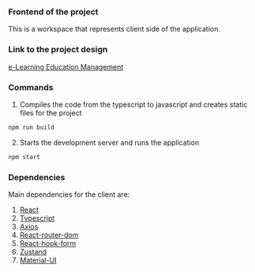 ### Frontend of the project

This is a workspace that represents client side of the application.

### Link to the project design

[e-Learning Education Management](<https://www.figma.com/file/noAcUUrKvZYpDaVqFhR3D2/e-Learning-Education-Management-SaaS-Dashboard---Omnicreativora-(Community)?type=design&node-id=202%3A31633&mode=design&t=tSryBGsyA3f8TyDr-1>)

### Commands

1. Compiles the code from the typescript to javascript and creates static files for the project

```bash
npm run build
```

2. Starts the development server and runs the application

```bash
npm start
```

### Dependencies

Main dependencies for the client are:

1. [React](https://react.dev/reference/react)
2. [Typescript](https://www.typescriptlang.org/docs/)
3. [Axios](https://axios-http.com/docs/intro)
4. [React-router-dom](https://reactrouter.com/en/main)
5. [React-hook-form](https://react-hook-form.com/)
6. [Zustand](https://zustand-demo.pmnd.rs/)
7. [Material-UI](https://mui.com/material-ui/getting-started/)
